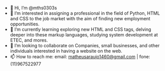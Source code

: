 - 👋 Hi, I’m @mths0303s
- 👀 I’m interested in assigning a professional in the field of Python, HTML and CSS to the job market with the aim of finding new employment opportunities.
- 🌱 I’m currently learning exploring new HTML and CSS tags, delving deeper into these markup languages, studying system development at ETEC, and mores.
- 💞️ I’m looking to collaborate on Companies, small businesses, and other individuals interested in having a website on the web.
- 📫 How to reach me: email: matheusaraujo1460@gmail.com | fone: (11)967522977

<!---
mths0303s/mths0303s is a ✨ special ✨ repository because its `README.md` (this file) appears on your GitHub profile.
You can click the Preview link to take a look at your changes.
--->
